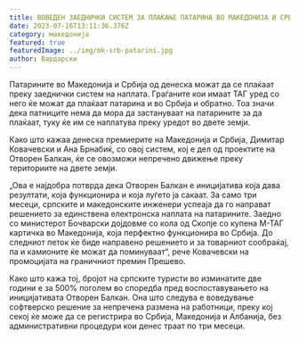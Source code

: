 ```yaml
---
title: ВОВЕДЕН ЗАЕДНИЧКИ СИСТЕМ ЗА ПЛАЌАЊЕ ПАТАРИНА ВО МАКЕДОНИЈА И СРБИЈА
date: 2023-07-16T13:11:36.376Z
category: македонија
featured: true
featuredImage: ../img/mk-srb-patarini.jpg
author: Вардарски
---
```

<!--StartFragment-->

Патарините во Македонија и Србија од денеска можат да се плаќаат преку заеднички систем на наплата. Граѓаните кои имаат ТАГ уред со него ќе можат да плаќаат патарина и во Србија и обратно. Тоа значи дека патниците нема да мора да застануваат на патарините за да плаќаат, туку ќе им се наплатува преку уредот во двете земји.

Како што кажаа денеска премиерите на Македонија и Србија, Димитар Ковачевски и Ана Брнабиќ, со овој систем, кој е дел од проектите на Отворен Балкан, ќе се овозможи непреченo движење преку териториите на двете земји.

„Ова е најдобра потврда дека Отворен Балкан е иницијатива која дава резултати, која функционира и која луѓето ја сакаат. За само три месеци, српските и македонските инженери успеаја да го направат решението за единствена електронска наплата на патарините. Заедно со министерот Бочварски дојдовме со кола од Скопје со купена М-ТАГ картичка во Македонија, која перфектно функционира во Србија. До следниот петок ќе биде направено решението и за товарниот сообраќај, па и камионите ќе можат да поминуваат“, рече Ковачевски на промоцијата на граничниот премин Прешево.

Како што кажа тој, бројот на српските туристи во изминатите две години е за 500% поголем во споредба пред воспоставувањето на иницијативата Отворен Балкан. Она што следува е воведување софтверско решение за непречена размена на работници, преку кој секој ќе може да се регистрира во Србија, Македонија и Албанија, без административни процедури кои денес траат по три месеци.

<!--EndFragment-->